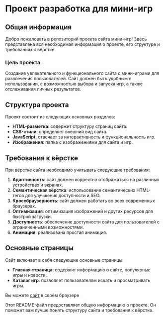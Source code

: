 # Проект разработка для мини-игр

## Общая информация

Добро пожаловать в репозиторий проекта сайта мини-игр! Здесь представлена вся необходимая информация о проекте, его структуре и требованиях к вёрстке.

### Цель проекта

Создание увлекательного и функционального сайта с мини-играми для развлечения пользователей. Сайт должен быть удобным в использовании, с возможностью выбора и запуска игр, а также отслеживания личных результатов.

## Структура проекта

Проект состоит из следующих основных разделов:

- **HTML-разметка**: содержит структуру страниц сайта.
- **CSS-стили**: определяет внешний вид сайта.
- **JavaScript**: отвечает за интерактивность и функциональность игр.
- **Изображения**: папка с изображениями для сайта и игр.

## Требования к вёрстке

При вёрстке сайта необходимо учитывать следующие требования:

1. **Адаптивность**: сайт должен корректно отображаться на различных устройствах и экранах.
2. **Семантическая вёрстка**: использование семантических HTML-тегов для улучшения доступности и SEO.
3. **Кроссбраузерность**: сайт должен работать во всех современных браузерах.
4. **Оптимизация**: оптимизация изображений и других ресурсов для быстрой загрузки.
5. **Доступность**: обеспечение доступности сайта для пользователей с ограниченными возможностями.
6. **Анимация**: реализована простая анимация.

## Основные страницы

Сайт включает в себя следующие основные страницы:

- **Главная страница**: содержит информацию о сайте, популярные игры и новости.
- **Каталог игр**: позволяет пользователям искать и просматривать игры.

Вы можете [сайт](https://irinatab.github.io/2-nd-course-hw/) в своём браузере

Этот README-файл предоставляет общую информацию о проекте. Он поможет вам лучше понять структуру сайта и требования к вёрстке.
